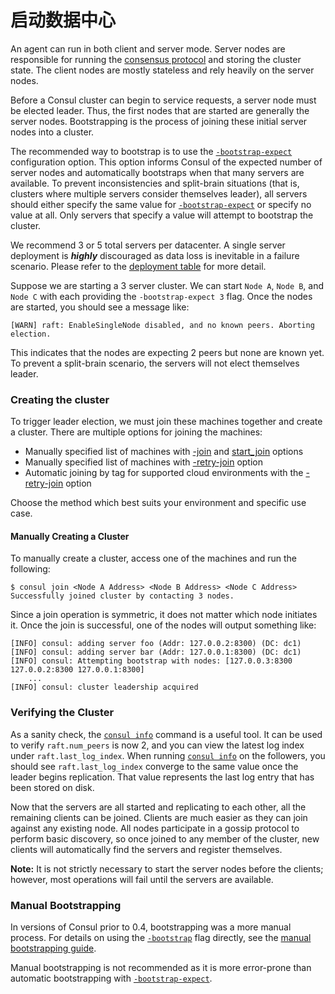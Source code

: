# 启动数据中心

An agent can run in both client and server mode. Server nodes are responsible for running the [consensus protocol](https://www.consul.io/docs/internals/consensus.html) and storing the cluster state. The client nodes are mostly stateless and rely heavily on the server nodes.

Before a Consul cluster can begin to service requests, a server node must be elected leader. Thus, the first nodes that are started are generally the server nodes. Bootstrapping is the process of joining these initial server nodes into a cluster.

The recommended way to bootstrap is to use the [`-bootstrap-expect`](https://www.consul.io/docs/agent/options.html#_bootstrap_expect) configuration option. This option informs Consul of the expected number of server nodes and automatically bootstraps when that many servers are available. To prevent inconsistencies and split-brain situations \(that is, clusters where multiple servers consider themselves leader\), all servers should either specify the same value for [`-bootstrap-expect`](https://www.consul.io/docs/agent/options.html#_bootstrap_expect) or specify no value at all. Only servers that specify a value will attempt to bootstrap the cluster.

We recommend 3 or 5 total servers per datacenter. A single server deployment is _**highly**_ discouraged as data loss is inevitable in a failure scenario. Please refer to the [deployment table](https://www.consul.io/docs/internals/consensus.html#deployment-table) for more detail.

Suppose we are starting a 3 server cluster. We can start `Node A`, `Node B`, and `Node C` with each providing the `-bootstrap-expect 3` flag. Once the nodes are started, you should see a message like:

```text
[WARN] raft: EnableSingleNode disabled, and no known peers. Aborting election.
```

This indicates that the nodes are expecting 2 peers but none are known yet. To prevent a split-brain scenario, the servers will not elect themselves leader.

### Creating the cluster <a id="creating-the-cluster"></a>

To trigger leader election, we must join these machines together and create a cluster. There are multiple options for joining the machines:

* Manually specified list of machines with [-join](https://www.consul.io/docs/agent/options.html#_join) and [start\_join](https://www.consul.io/docs/agent/options.html#start_join) options
* Manually specified list of machines with [-retry-join](https://www.consul.io/docs/agent/options.html#_retry_join) option
* Automatic joining by tag for supported cloud environments with the [-retry-join](https://www.consul.io/docs/agent/options.html#_retry_join) option

Choose the method which best suits your environment and specific use case.

#### Manually Creating a Cluster <a id="manually-creating-a-cluster"></a>

To manually create a cluster, access one of the machines and run the following:

```text
$ consul join <Node A Address> <Node B Address> <Node C Address>
Successfully joined cluster by contacting 3 nodes.
```

Since a join operation is symmetric, it does not matter which node initiates it. Once the join is successful, one of the nodes will output something like:

```text
[INFO] consul: adding server foo (Addr: 127.0.0.2:8300) (DC: dc1)
[INFO] consul: adding server bar (Addr: 127.0.0.1:8300) (DC: dc1)
[INFO] consul: Attempting bootstrap with nodes: [127.0.0.3:8300 127.0.0.2:8300 127.0.0.1:8300]
    ...
[INFO] consul: cluster leadership acquired
```

### Verifying the Cluster <a id="verifying-the-cluster"></a>

As a sanity check, the [`consul info`](https://www.consul.io/docs/commands/info.html) command is a useful tool. It can be used to verify `raft.num_peers` is now 2, and you can view the latest log index under `raft.last_log_index`. When running [`consul info`](https://www.consul.io/docs/commands/info.html) on the followers, you should see `raft.last_log_index` converge to the same value once the leader begins replication. That value represents the last log entry that has been stored on disk.

Now that the servers are all started and replicating to each other, all the remaining clients can be joined. Clients are much easier as they can join against any existing node. All nodes participate in a gossip protocol to perform basic discovery, so once joined to any member of the cluster, new clients will automatically find the servers and register themselves.

**Note:** It is not strictly necessary to start the server nodes before the clients; however, most operations will fail until the servers are available.

### Manual Bootstrapping <a id="manual-bootstrapping"></a>

In versions of Consul prior to 0.4, bootstrapping was a more manual process. For details on using the [`-bootstrap`](https://www.consul.io/docs/agent/options.html#_bootstrap) flag directly, see the [manual bootstrapping guide](https://www.consul.io/docs/guides/manual-bootstrap.html).

Manual bootstrapping is not recommended as it is more error-prone than automatic bootstrapping with [`-bootstrap-expect`](https://www.consul.io/docs/agent/options.html#_bootstrap_expect).

